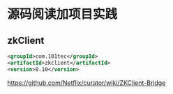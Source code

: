 # 源码阅读加项目实践

## zkClient

```xml
<groupId>com.101tec</groupId>
<artifactId>zkclient</artifactId>
<version>0.10</version>
```

https://github.com/Netflix/curator/wiki/ZKClient-Bridge

